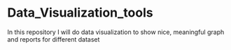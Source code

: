 # Data_Visualization_tools
In this repository I will do data visualization to show nice, meaningful graph and reports for different dataset 

